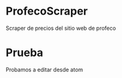 # ProfecoScraper
Scraper de precios del sitio web de profeco

# Prueba

Probamos a editar desde atom

